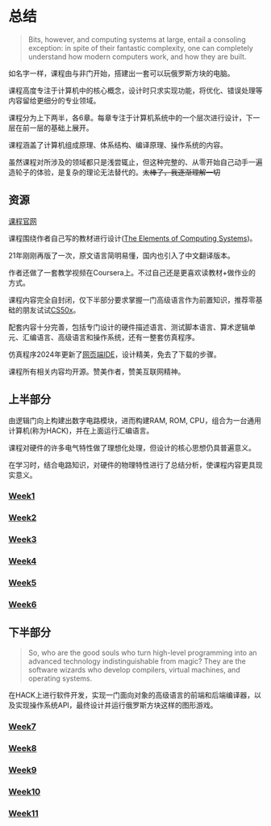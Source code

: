 # 总结

> Bits, however, and computing systems at large, entail a consoling
> exception: in spite of their fantastic complexity, one can completely
> understand how modern computers work, and how they are built.

如名字一样，课程由与非门开始，搭建出一套可以玩俄罗斯方块的电脑。

课程高度专注于计算机中的核心概念，设计时只求实现功能，将优化、错误处理等内容留给更细分的专业领域。

课程分为上下两半，各6章。每章专注于计算机系统中的一个层次进行设计，下一层在前一层的基础上展开。

课程涵盖了计算机组成原理、体系结构、编译原理、操作系统的内容。

虽然课程对所涉及的领域都只是浅尝辄止，但这种完整的、从零开始自己动手一遍造轮子的体验，是复杂的理论无法替代的。~~太棒了，我逐渐理解一切~~

## 资源

[课程官网](https://www.nand2tetris.org/)

课程围绕作者自己写的教材进行设计([The Elements of Computing Systems](https://www.nand2tetris.org/book))。

21年刚刚再版了一次，原文语言简明易懂，国内也引入了中文翻译版本。

作者还做了一套教学视频在Coursera上。不过自己还是更喜欢读教材+做作业的方式。

课程内容完全自封闭，仅下半部分要求掌握一门高级语言作为前置知识，推荐零基础的朋友试试[CS50x](https://github.com/lng205/CS50x2022)。

配套内容十分完善，包括专门设计的硬件描述语言、测试脚本语言、算术逻辑单元、汇编语言、高级语言和操作系统，还有一整套仿真程序。

仿真程序2024年更新了[网页端IDE](https://nand2tetris.github.io/web-ide)，设计精美，免去了下载的步骤。

课程所有相关内容均开源。赞美作者，赞美互联网精神。


## 上半部分

由逻辑门向上构建出数字电路模块，进而构建RAM, ROM, CPU，组合为一台通用计算机(称为HACK)，并在上面运行汇编语言。

课程对硬件的许多电气特性做了理想化处理，但设计的核心思想仍具普遍意义。

在学习时，结合电路知识，对硬件的物理特性进行了总结分析，使课程内容更具现实意义。

### [Week1](./01/readme.md)

### [Week2](./02/readme.md)

### [Week3](./03/readme.md)

### [Week4](./04/readme.md)

### [Week5](./05/readme.md)

### [Week6](./06/readme.md)


## 下半部分

> So, who are the good souls who turn high-level programming into an advanced
> technology indistinguishable from magic? They are the software wizards
> who develop compilers, virtual machines, and operating systems.

在HACK上进行软件开发，实现一门面向对象的高级语言的前端和后端编译器，以及实现操作系统API，最终设计并运行俄罗斯方块这样的图形游戏。


### [Week7](./07/readme.md)

### [Week8](./08/readme.md)

### [Week9](./09/readme.md)

### [Week10](./10/readme.md)

### [Week11](./11/readme.md)